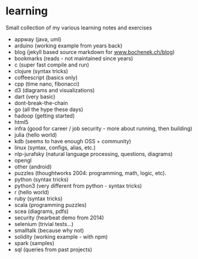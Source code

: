 learning
========

Small collection of my various learning notes and exercises

* appway (java, uml)
* arduino (working example from years back)
* blog (jekyll based source markdown for www.bochenek.ch/blog)
* bookmarks (reads - not maintained since years)
* c (super fast compile and run)
* clojure (syntax tricks)
* coffeescript (basics only)
* cpp (time nano, fibonacci)
* d3 (diagrams and visualizations)
* dart (very basic)
* dont-break-the-chain
* go (all the hype these days)
* hadoop (getting started)
* html5
* infra (good for career / job security - more about running, then building)
* julia (hello world)
* kdb (seems to have enough OSS + community)
* linux (syntax, configs, alias, etc.)
* nlp-jurafsky (natural language processing, questions, diagrams)
* opengl
* other (android)
* puzzles (thoughtworks 2004: programming, math, logic, etc).
* python (syntax tricks)
* python3 (very different from python - syntax tricks)
* r (hello world)
* ruby (syntax tricks)
* scala (programming puzzles)
* scea (diagrams, pdfs)
* security (hearbeat demo from 2014)
* selenium (trivial tests...)
* smalltalk (because why not)
* solidity (working example - with npm)
* spark (samples)
* sql (queries from past projects)
